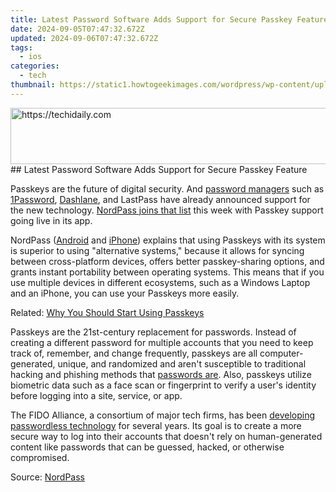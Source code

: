 ```yaml
---
title: Latest Password Software Adds Support for Secure Passkey Feature
date: 2024-09-05T07:47:32.672Z
updated: 2024-09-06T07:47:32.672Z
tags:
  - ios
categories:
  - tech
thumbnail: https://static1.howtogeekimages.com/wordpress/wp-content/uploads/2023/03/8a6f4795.jpg
---
```


<!-- affiliate ads begin -->
<a href="https://appsumo.8odi.net/c/5597632/2123750/7443" target="_top" id="2123750">
  <img src="//a.impactradius-go.com/display-ad/7443-2123750" border="0" alt="https://techidaily.com" width="728" height="90"/>
</a>
<img height="0" width="0" src="https://appsumo.8odi.net/i/5597632/2123750/7443" style="position:absolute;visibility:hidden;" border="0" />
<!-- affiliate ads end -->
## Latest Password Software Adds Support for Secure Passkey Feature

Passkeys are the future of digital security. And [password managers](https://www.reviewgeek.com/37116/the-best-password-managers/) such as [1Password](https://www.reviewgeek.com/145292/1password-will-kill-the-last-password-you-needed/), [Dashlane](https://www.reviewgeek.com/128160/password-manager-dashlane-wants-to-usher-in-passwordless-era/), and LastPass have already announced support for the new technology. [NordPass joins that list](https://www.anrdoezrs.net/links/3607085/type/dlg/sid/UUhtgUeUpU904875/https://nordpass.com/blog/what-is-a-passkey/) this week with Passkey support going live in its app.

 NordPass ([Android](https://www.anrdoezrs.net/links/3607085/type/dlg/sid/UUhtgUeUpU904875/https://play.google.com/store/apps/details?id=com.nordpass.android.app.password.manager&hl=en%5FUS&gl=US) and [iPhone](https://apps.apple.com/us/app/nordpass-password-manager/id1486322860)) explains that using Passkeys with its system is superior to using "alternative systems," because it allows for syncing between cross-platform devices, offers better passkey-sharing options, and grants instant portability between operating systems. This means that if you use multiple devices in different ecosystems, such as a Windows Laptop and an iPhone, you can use your Passkeys more easily.

Related: [Why You Should Start Using Passkeys](https://www.reviewgeek.com/148254/why-you-should-start-using-passkeys/) 

 Passkeys are the 21st-century replacement for passwords. Instead of creating a different password for multiple accounts that you need to keep track of, remember, and change frequently, passkeys are all computer-generated, unique, and randomized and aren't susceptible to traditional hacking and phishing methods that [passwords are](https://www.reviewgeek.com/140954/the-lastpass-scandal-shows-its-time-to-leave-passwords-behind/). Also, passkeys utilize biometric data such as a face scan or fingerprint to verify a user's identity before logging into a site, service, or app.

 The FIDO Alliance, a consortium of major tech firms, has been [developing passwordless technology](https://www.reviewgeek.com/117029/google-apple-and-microsoft-agree-to-make-passwords-a-thing-of-the-past/) for several years. Its goal is to create a more secure way to log into their accounts that doesn't rely on human-generated content like passwords that can be guessed, hacked, or otherwise compromised.

 Source: [NordPass](https://www.anrdoezrs.net/links/3607085/type/dlg/sid/UUhtgUeUpU904875/https://nordpass.com/blog/what-is-a-passkey/)

<ins class="adsbygoogle"
     style="display:block"
     data-ad-format="autorelaxed"
     data-ad-client="ca-pub-7571918770474297"
     data-ad-slot="1223367746"></ins>



<ins class="adsbygoogle"
     style="display:block"
     data-ad-client="ca-pub-7571918770474297"
     data-ad-slot="8358498916"
     data-ad-format="auto"
     data-full-width-responsive="true"></ins>


